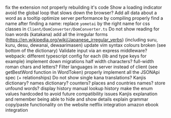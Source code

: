 fix the extension not properly rebuilding it's code
Show a loading indicator
avoid the global loop that slows down the browser?
Add all data about a word as a tooltip
optimize server performance by compiling properly
find a name
after finding a name: replace `yometai` by the right name for css classes in `Client/DomConverter/DomConverter.ts`
Do not show reading for loan words (katakana)
add all the irregular forms (https://en.wikipedia.org/wiki/Japanese_irregular_verbs) (including suru, kuru, desu, dewanai, dewaarimasen)
update vim syntax colours broken (see bottom of the dictionary)
Validate input via an express middleware?
webpack: different typescript config for each (lib and type keys for example)
implement down migrations
half width characters? full-width roman chars and letters?
Filter languages in server instead of client (see getBestWord function in WordToken)
properly implement all the JSONApi spec (+ relationships)
Do not show single kana translations?
Kanjis dictionary?
names dictionary?
counters?
places and countries names?
store unfound words?
display history
manual lookup history
make the enum values hardcoded to avoid future compatibility issues
Kanjis explanation and remember
being able to hide and show details
explain grammar
copy/paste functionality on the website
netflix integration
amazon ebook integration
